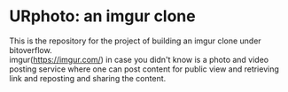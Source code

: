 # URphoto: an imgur clone 
This is the repository for the project of building an imgur clone under bitoverflow.  
imgur(https://imgur.com/) in case you didn't know is a photo and video posting service where one can post content for public view and retrieving link and reposting and sharing the content.  
